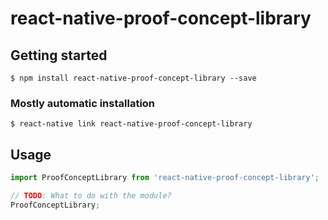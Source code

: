 # react-native-proof-concept-library

## Getting started

`$ npm install react-native-proof-concept-library --save`

### Mostly automatic installation

`$ react-native link react-native-proof-concept-library`

## Usage
```javascript
import ProofConceptLibrary from 'react-native-proof-concept-library';

// TODO: What to do with the module?
ProofConceptLibrary;
```
